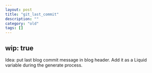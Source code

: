 ```yaml
---
layout: post
title: "git_last_commit"
description: ""
category: "old"
tags: []
---
```

wip: true
----
Idea: put last blog commit message in blog header. Add it as a Liquid variable during the generate process.
